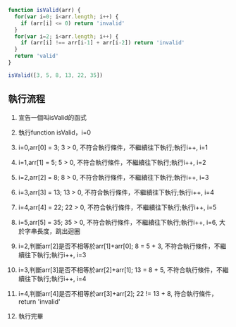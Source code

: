 ``` js
function isValid(arr) {
  for(var i=0; i<arr.length; i++) {
    if (arr[i] <= 0) return 'invalid'
  }
  for(var i=2; i<arr.length; i++) {
    if (arr[i] !== arr[i-1] + arr[i-2]) return 'invalid'
  }
  return 'valid'
}

isValid([3, 5, 8, 13, 22, 35])
```

## 執行流程
1. 宣告一個叫isValid的函式
2. 執行function isValid，i=0
3. i=0,arr[0] = 3; 3 > 0,   不符合執行條件，不繼續往下執行;執行i++, i=1
4. i=1,arr[1] = 5; 5 > 0,   不符合執行條件，不繼續往下執行;執行i++, i=2
5. i=2,arr[2] = 8; 8 > 0,   不符合執行條件，不繼續往下執行;執行i++, i=3
6. i=3,arr[3] = 13; 13 > 0, 不符合執行條件，不繼續往下執行;執行i++, i=4
7. i=4,arr[4] = 22; 22 > 0, 不符合執行條件，不繼續往下執行;執行i++, i=5
8. i=5,arr[5] = 35; 35 > 0, 不符合執行條件，不繼續往下執行;執行i++, i=6, 大於字串長度，跳出迴圈

9.  i=2,判斷arr[2]是否不相等於arr[1]+arr[0]; 8 = 5 + 3, 不符合執行條件，不繼續往下執行;執行i++, i=3
10. i=3,判斷arr[3]是否不相等於arr[2]+arr[1]; 13 = 8 + 5, 不符合執行條件，不繼續往下執行;執行i++, i=4
11. i=4,判斷arr[4]是否不相等於arr[3]+arr[2]; 22 != 13 + 8, 符合執行條件，return 'invalid'
12. 執行完畢
